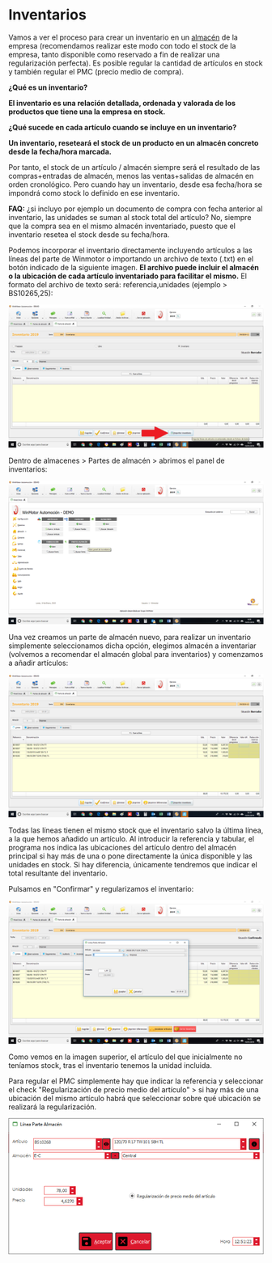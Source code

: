# Inventarios

Vamos a ver el proceso para crear un inventario en un [almacén](../../manuales/almacenes/) de la empresa \(recomendamos realizar este modo con todo el stock de la empresa, tanto disponible como reservado a fin de realizar una regularización perfecta\). Es posible regular la cantidad de artículos en stock y también regular el PMC \(precio medio de compra\).

**¿Qué es un inventario?**

**El inventario es una relación detallada, ordenada y valorada de los productos que tiene una la empresa en stock.‌**

**¿Qué sucede en cada artículo cuando se incluye en un inventario?‌**

**Un inventario, reseteará el stock de un producto en un almacén concreto desde la fecha/hora marcada.**‌

Por tanto, el stock de un artículo / almacén siempre será el resultado de las compras+entradas de almacén, menos las ventas+salidas de almacén en orden cronológico. Pero cuando hay un inventario, desde esa fecha/hora se impondrá como stock lo definido en ese inventario.‌

**FAQ:** ¿si incluyo por ejemplo un documento de compra con fecha anterior al inventario, las unidades se suman al stock total del artículo? No, siempre que la compra sea en el mismo almacén inventariado, puesto que el inventario resetea el stock desde su fecha/hora.

Podemos incorporar el inventario directamente incluyendo artículos a las líneas del parte de Winmotor o importando un archivo de texto \(.txt\) en el botón indicado de la siguiente imagen. **El archivo puede incluir el almacén o la ubicación de cada artículo inventariado para facilitar el mismo.** El formato del archivo de texto será: referencia,unidades \(ejemplo &gt; BS10265,25\):

![](../../.gitbook/assets/image%20%28280%29.png)

Dentro de almacenes &gt; Partes de almacén &gt; abrimos el panel de inventarios:

![](../../.gitbook/assets/image%20%2817%29.png)

Una vez creamos un parte de almacén nuevo, para realizar un inventario simplemente seleccionamos dicha opción, elegimos almacén a inventariar \(volvemos a recomendar el almacén global para inventarios\) y comenzamos a añadir artículos:

![](../../.gitbook/assets/image%20%28341%29%20%282%29.png)

Todas las líneas tienen el mismo stock que el inventario salvo la última línea, a la que hemos añadido un artículo. Al introducir la referencia y tabular, el programa nos indica las ubicaciones del artículo dentro del almacén principal si hay más de una o pone directamente la única disponible y las unidades en stock. Si hay diferencia, únicamente tendremos que indicar el total resultante del inventario.

Pulsamos en "Confirmar" y regularizamos el inventario:

![](../../.gitbook/assets/image%20%28204%29%20%281%29.png)

Como vemos en la imagen superior, el artículo del que inicialmente no teníamos stock, tras el inventario tenemos la unidad incluida.

Para regular el PMC simplemente hay que indicar la referencia y seleccionar el check "Regularización de precio medio del artículo" &gt; si hay más de una ubicación del mismo artículo habrá que seleccionar sobre qué ubicación se realizará la regularización.

![](../../.gitbook/assets/imagen.png)

